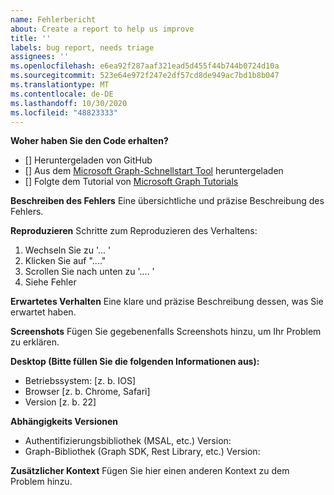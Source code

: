 ```yaml
---
name: Fehlerbericht
about: Create a report to help us improve
title: ''
labels: bug report, needs triage
assignees: ''
ms.openlocfilehash: e6ea92f287aaf321ead5d455f44b744b0724d10a
ms.sourcegitcommit: 523e64e972f247e2df57cd8de949ac7bd1b8b047
ms.translationtype: MT
ms.contentlocale: de-DE
ms.lasthandoff: 10/30/2020
ms.locfileid: "48823333"
---
```

**Woher haben Sie den Code erhalten?**
- [] Heruntergeladen von GitHub
- [] Aus dem [Microsoft Graph-Schnellstart Tool](https://developer.microsoft.com/graph/quick-start) heruntergeladen
- [] Folgte dem Tutorial von [Microsoft Graph Tutorials](https://docs.microsoft.com/graph/tutorials)

**Beschreiben des Fehlers** Eine übersichtliche und präzise Beschreibung des Fehlers.

**Reproduzieren** Schritte zum Reproduzieren des Verhaltens:
1. Wechseln Sie zu '... '
2. Klicken Sie auf "...."
3. Scrollen Sie nach unten zu '.... '
4. Siehe Fehler

**Erwartetes Verhalten** Eine klare und präzise Beschreibung dessen, was Sie erwartet haben.

**Screenshots** Fügen Sie gegebenenfalls Screenshots hinzu, um Ihr Problem zu erklären.

**Desktop (Bitte füllen Sie die folgenden Informationen aus):**
 - Betriebssystem: [z. b. IOS]
 - Browser [z. b. Chrome, Safari]
 - Version [z. b. 22]

**Abhängigkeits Versionen**
 - Authentifizierungsbibliothek (MSAL, etc.) Version:
 - Graph-Bibliothek (Graph SDK, Rest Library, etc.) Version:  

**Zusätzlicher Kontext** Fügen Sie hier einen anderen Kontext zu dem Problem hinzu.
